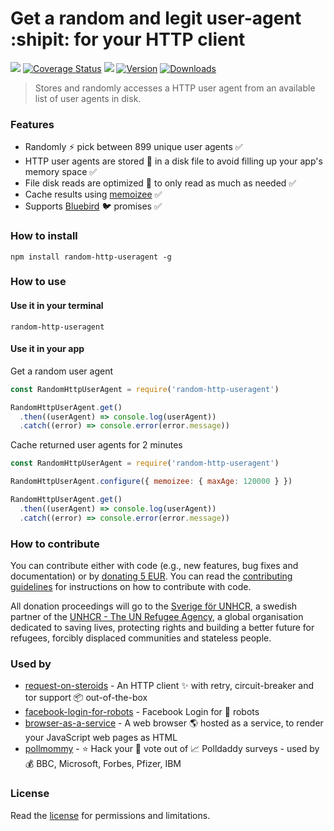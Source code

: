 # Get a random and legit user-agent :shipit: for your HTTP client

[![](https://github.com/hfreire/random-http-useragent/workflows/ci/badge.svg)](https://github.com/hfreire/random-http-useragent/actions?workflow=ci)
[![Coverage Status](https://coveralls.io/repos/github/hfreire/random-http-useragent/badge.svg?branch=master)](https://coveralls.io/github/hfreire/random-http-useragent?branch=master)
[![](https://img.shields.io/github/release/hfreire/random-http-useragent.svg)](https://github.com/hfreire/random-http-useragent/releases)
[![Version](https://img.shields.io/npm/v/random-http-useragent.svg)](https://www.npmjs.com/package/random-http-useragent)
[![Downloads](https://img.shields.io/npm/dt/random-http-useragent.svg)](https://www.npmjs.com/package/random-http-useragent)

> Stores and randomly accesses a HTTP user agent from an available list of user agents in disk.

### Features
* Randomly :zap: pick between 899 unique user agents :white_check_mark:
* HTTP user agents are stored :floppy_disk: in a disk file to avoid filling up your app's memory space :white_check_mark:
* File disk reads are optimized :running: to only read as much as needed :white_check_mark:
* Cache results using [memoizee](https://github.com/medikoo/memoizee) :white_check_mark:
* Supports [Bluebird](https://github.com/petkaantonov/bluebird) :bird: promises :white_check_mark:

### How to install
```
npm install random-http-useragent -g
```

### How to use

#### Use it in your terminal
```
random-http-useragent
```

#### Use it in your app
Get a random user agent
```javascript
const RandomHttpUserAgent = require('random-http-useragent')

RandomHttpUserAgent.get()
  .then((userAgent) => console.log(userAgent))
  .catch((error) => console.error(error.message))
```

Cache returned user agents for 2 minutes
```javascript
const RandomHttpUserAgent = require('random-http-useragent')

RandomHttpUserAgent.configure({ memoizee: { maxAge: 120000 } })

RandomHttpUserAgent.get()
  .then((userAgent) => console.log(userAgent))
  .catch((error) => console.error(error.message))
```

### How to contribute
You can contribute either with code (e.g., new features, bug fixes and documentation) or by [donating 5 EUR](https://paypal.me/hfreire/5). You can read the [contributing guidelines](CONTRIBUTING.md) for instructions on how to contribute with code.

All donation proceedings will go to the [Sverige för UNHCR](https://sverigeforunhcr.se), a swedish partner of the [UNHCR - The UN Refugee Agency](http://www.unhcr.org), a global organisation dedicated to saving lives, protecting rights and building a better future for refugees, forcibly displaced communities and stateless people.

### Used by
* [request-on-steroids](https://github.com/hfreire/request-on-steroids) - An HTTP client :sparkles: with retry, circuit-breaker and tor support :package: out-of-the-box
* [facebook-login-for-robots](https://github.com/hfreire/facebook-login-for-robots) - Facebook Login for 🤖 robots
* [browser-as-a-service](https://github.com/hfreire/browser-as-a-service) - A web browser :earth_americas: hosted as a service, to render your JavaScript web pages as HTML
* [pollmommy](https://github.com/hfreire/pollmommy) - ⭐️ Hack your 🙈 vote out of 📈 Polldaddy surveys - used by 💰 BBC, Microsoft, Forbes, Pfizer, IBM

### License
Read the [license](./LICENSE.md) for permissions and limitations.
